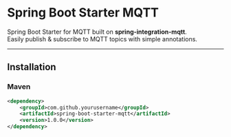 # Spring Boot Starter MQTT

Spring Boot Starter for MQTT built on **spring-integration-mqtt**.  
Easily publish & subscribe to MQTT topics with simple annotations.

---

## Installation

### Maven
```xml
<dependency>
    <groupId>com.github.yourusername</groupId>
    <artifactId>spring-boot-starter-mqtt</artifactId>
    <version>1.0.0</version>
</dependency>
